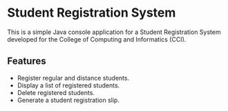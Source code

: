 # Student Registration System

This is a simple Java console application for a Student Registration System developed for the College of Computing and Informatics (CCI).

## Features

- Register regular and distance students.
- Display a list of registered students.
- Delete registered students.
- Generate a student registration slip.
